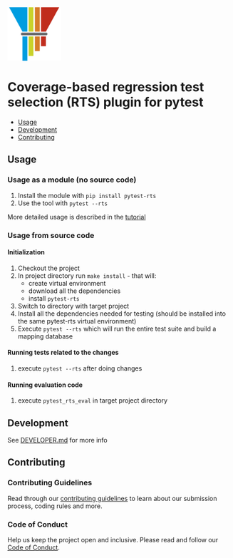 <img src="https://github.com/F-Secure/pytest-rts/raw/master/docs/imgs/pytest-rts-logo.png" width="120px" height="120px"/>

# Coverage-based regression test selection (RTS) plugin for pytest

- [Usage](#usage)
- [Development](#dev)
- [Contributing](#contrib)

## <a name="usage"></a> Usage

### Usage as a module (no source code)

1. Install the module with `pip install pytest-rts`
2. Use the tool with `pytest --rts`

More detailed usage is described in the [tutorial][tutorial]

### Usage from source code

#### Initialization

1. Checkout the project
2. In project directory run `make install` - that will:
   - create virtual environment
   - download all the dependencies
   - install `pytest-rts`
3. Switch to directory with target project
4. Install all the dependencies needed for testing (should be installed into the same pytest-rts virtual environment)
5. Execute `pytest --rts` which will run the entire test suite and build a mapping database

#### Running tests related to the changes

1. execute `pytest --rts` after doing changes

#### Running evaluation code

1. execute `pytest_rts_eval` in target project directory

## <a name="dev"></a> Development

See [DEVELOPER.md][developer] for more info

## <a name="contrib"></a> Contributing

### Contributing Guidelines

Read through our [contributing guidelines][contributing] to learn about our submission process, coding rules and more.

### Code of Conduct

Help us keep the project open and inclusive. Please read and follow our [Code of Conduct][codeofconduct].

[tutorial]: https://github.com/F-Secure/pytest-rts/tree/master/docs/tutorial.md
[developer]: https://github.com/F-Secure/pytest-rts/tree/master/docs/DEVELOPER.md
[contributing]: https://github.com/F-Secure/pytest-rts/tree/master/docs/CONTRIBUTING.md
[codeofconduct]: https://github.com/F-Secure/pytest-rts/tree/master/docs/CODE_OF_CONDUCT.md

